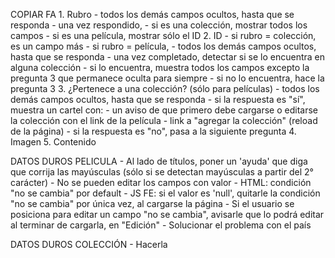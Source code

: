 COPIAR FA
	1. Rubro
		- todos los demás campos ocultos, hasta que se responda
		- una vez respondido,
			- si es una colección, mostrar todos los campos
			- si es una película, mostrar sólo el ID
	2. ID
		- si rubro = colección, es un campo más
		- si rubro = película,
			- todos los demás campos ocultos, hasta que se responda
			- una vez completado, detectar si se lo encuentra en alguna colección
				- si lo encuentra, muestra todos los campos excepto la pregunta 3 que permanece oculta para siempre
				- si no lo encuentra, hace la pregunta 3
	3. ¿Pertenece a una colección? (sólo para películas)
		- todos los demás campos ocultos, hasta que se responda
			- si la respuesta es "sí", muestra un cartel con:
				- un aviso de que primero debe cargarse o editarse la colección con el link de la película
				- link a "agregar la colección" (reload de la página)
			- si la respuesta es "no", pasa a la siguiente pregunta
	4. Imagen
	5. Contenido

DATOS DUROS PELICULA
	- Al lado de títulos, poner un 'ayuda' que diga que corrija las mayúsculas (sólo si se detectan mayúsculas a partir del 2° carácter)
	- No se pueden editar los campos con valor
		- HTML: condición "no se cambia" por default
		- JS FE: si el valor es 'null', quitarle la condición "no se cambia" por única vez, al cargarse la página
		- Si el usuario se posiciona para editar un campo "no se cambia", avisarle que lo podrá editar al terminar de cargarla, en "Edición"
	- Solucionar el problema con el país

DATOS DUROS COLECCIÓN
	- Hacerla